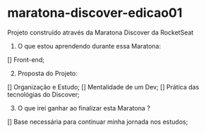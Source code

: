 # maratona-discover-edicao01
Projeto construído através da Maratona Discover da RocketSeat 

1. O que estou aprendendo durante essa Maratona:

  [] Front-end;


2. Proposta do Projeto:
  
  [] Organização e Estudo;
  [] Mentalidade de um Dev;
  [] Prática das tecnológias do Discover;
  
3. O que irei ganhar ao finalizar esta Maratona ?
  
  [] Base necessária para continuar minha jornada nos estudos;
